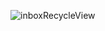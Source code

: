 ![inboxRecycleView](https://github.com/bushraaksoy/Android-Projects/assets/122051213/fdb3a57c-75c2-4edf-aa0d-0de099322701)
